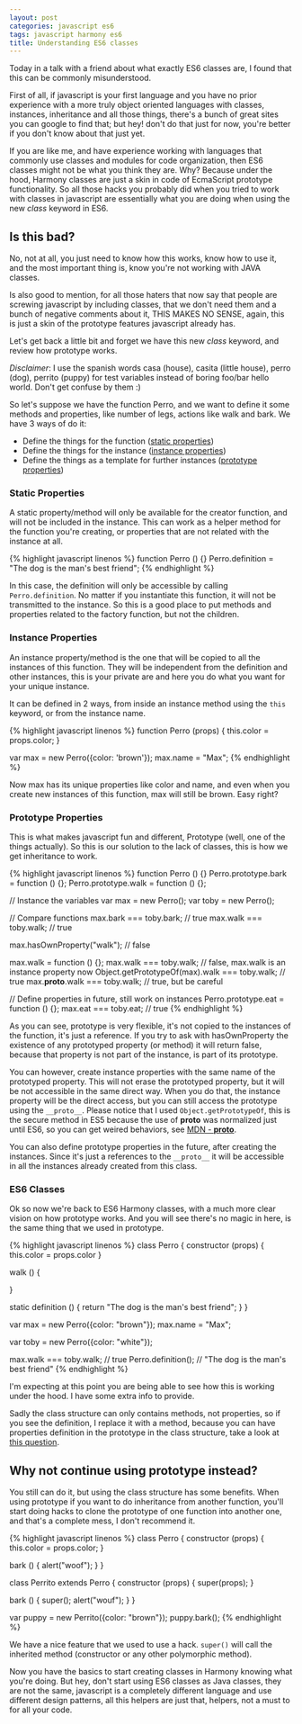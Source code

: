 ```yaml
---
layout: post
categories: javascript es6
tags: javascript harmony es6
title: Understanding ES6 classes
---
```

Today in a talk with a friend about what exactly ES6 classes are, I found that this can be commonly misunderstood.

First of all, if javascript is your first language and you have no prior experience with a more truly object oriented languages with classes, instances, inheritance and all those things, there's a bunch of great sites you can google to find that; but hey! don't do that just for now, you're better if you don't know about that just yet.

If you are like me, and have experience working with languages that commonly use classes and modules for code organization, then ES6 classes might not be what you think they are. Why? Because under the hood, Harmony classes are just a skin in code of EcmaScript prototype functionality. So all those hacks you probably did when you tried to work with classes in javascript are essentially what you are doing when using the new *class* keyword in ES6.

## Is this bad?

No, not at all, you just need to know how this works, know how to use it, and the most important thing is, know you're not working with JAVA classes.

Is also good to mention, for all those haters that now say that people are screwing javascript by including classes, that we don't need them and a bunch of negative comments about it, THIS MAKES NO SENSE, again, this is just a skin of the prototype features javascript already has.

Let's get back a little bit and forget we have this new *class* keyword, and review how prototype works.

*Disclaimer*: I use the spanish words casa (house), casita (little house), perro (dog), perrito (puppy) for test variables instead of boring foo/bar hello world. Don't get confuse by them :)

So let's suppose we have the function Perro, and we want to define it some methods and properties, like number of legs, actions like walk and bark. We have 3 ways of do it:

- Define the things for the function ([static properties](#static-properties))
- Define the things for the instance ([instance properties](#instance-properties))
- Define the things as a template for further instances ([prototype properties](#prototype-properties))

### Static Properties

A static property/method will only be available for the creator function, and will not be included in the instance. This can work as a helper method for the function you're creating, or properties that are not related with the instance at all.

{% highlight javascript linenos %}
function Perro () {}
Perro.definition = "The dog is the man's best friend";
{% endhighlight %}

In this case, the definition will only be accessible by calling `Perro.definition`. No matter if you instantiate this function, it will not be transmitted to the instance. So this is a good place to put methods and properties related to the factory function, but not the children.

### Instance Properties

An instance property/method is the one that will be copied to all the instances of this function. They will be independent from the definition and other instances, this is your private are and here you do what you want for your unique instance.

It can be defined in 2 ways, from inside an instance method using the `this` keyword, or from the instance name.

{% highlight javascript linenos %}
function Perro (props) {
  this.color = props.color;
}

var max = new Perro({color: 'brown'});
max.name = "Max";
{% endhighlight %}

Now max has its unique properties like color and name, and even when you create new instances of this function, max will still be brown. Easy right?

### Prototype Properties

This is what makes javascript fun and different, Prototype (well, one of the things actually). So this is our solution to the lack of classes, this is how we get inheritance to work.

{% highlight javascript linenos %}
function Perro () {}
Perro.prototype.bark = function () {};
Perro.prototype.walk = function () {};

// Instance the variables
var max = new Perro();
var toby = new Perro();

// Compare functions
max.bark === toby.bark; // true
max.walk === toby.walk; // true

max.hasOwnProperty("walk"); // false

max.walk = function () {};
max.walk === toby.walk; // false, max.walk is an instance property now
Object.getPrototypeOf(max).walk === toby.walk; // true
max.__proto__.walk === toby.walk; // true, but be careful

// Define properties in future, still work on instances
Perro.prototype.eat = function () {};
max.eat === toby.eat; // true
{% endhighlight %}

As you can see, prototype is very flexible, it's not copied to the instances of the function, it's just a reference. If you try to ask with hasOwnProperty the existence of any prototyped property (or method) it will return false, because that property is not part of the instance, is part of its prototype.

You can however, create instance properties with the same name of the prototyped property. This will not erase the prototyped property, but it will be not accessible in the same direct way. When you do that, the instance property will be the direct access, but you can still access the prototype using the `__proto__`. Please notice that I used `Object.getPrototypeOf`, this is the secure method in ES5 because the use of __proto__ was normalized just until ES6, so you can get weired behaviors, see [MDN - __proto__](https://developer.mozilla.org/en-US/docs/Web/JavaScript/Reference/Global_Objects/Object/proto).

You can also define prototype properties in the future, after creating the instances. Since it's just a references to the `__proto__` it will be accessible in all the instances already created from this class.

### ES6 Classes

Ok so now we're back to ES6 Harmony classes, with a much more clear vision on how prototype works. And you will see there's no magic in here, is the same thing that we used in prototype.

{% highlight javascript linenos %}
class Perro {
  constructor (props) {
    this.color = props.color
  }

  walk () {

  }

  static definition () {
    return "The dog is the man's best friend";
  }
}

var max = new Perro({color: "brown"});
max.name = "Max";

var toby = new Perro({color: "white"});

max.walk === toby.walk; // true
Perro.definition(); // "The dog is the man's best friend"
{% endhighlight %}

I'm expecting at this point you are being able to see how this is working under the hood. I have some extra info to provide.

Sadly the class structure can only contains methods, not properties, so if you see the definition, I replace it with a method, because you can have properties definition in the prototype in the class structure, take a look at [this question](http://stackoverflow.com/a/22986568/1450411).

## Why not continue using prototype instead?

You still can do it, but using the class structure has some benefits. When using prototype if you want to do inheritance from another function, you'll start doing hacks to clone the prototype of one function into another one, and that's a complete mess, I don't recommend it.

{% highlight javascript linenos %}
class Perro {
  constructor (props) {
    this.color = props.color;
  }

  bark () {
    alert("woof");
  }
}

class Perrito extends Perro {
  constructor (props) {
    super(props);
  }

  bark () {
    super();
    alert("wouf");
  }
}

var puppy = new Perrito({color: "brown"});
puppy.bark();
{% endhighlight %}

We have a nice feature that we used to use a hack. `super()` will call the inherited method (constructor or any other polymorphic method).

Now you have the basics to start creating classes in Harmony knowing what you're doing. But hey, don't start using ES6 classes as Java classes, they are not the same, javascript is a completely different language and use different design patterns, all this helpers are just that, helpers, not a must to for all your code.
